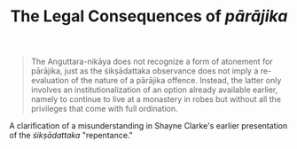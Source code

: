 ﻿---
title: "The Legal Consequences of *pārājika*"
authors:
  - analayo
editor: "Iromi Ariyaratne"
external_url: "https://www.buddhismuskunde.uni-hamburg.de/pdf/5-personen/analayo/legal.pdf"
drive_links:
  - "https://drive.google.com/file/d/1aqlliX6j-1JBnjD9C_kyeU-7LDI-zwuR/view?usp=drivesdk"
course: vinaya-studies
tags:
  - parajika
year: 2016
journal: "the Sri Lanka International Journal of Buddhist Studies"
publisher: "Sri Lanka International Buddhist Academy"
address: "Pallekele, Kundasale"
volume: 5
pages: "2--22"
---

> The Anguttara-nikāya does not recognize a form of atonement for pārājika, just as the śikṣādattaka observance does not imply a re-evaluation of the nature of a pārājika offence.
Instead, the latter only involves an institutionalization of an option already available earlier, namely to continue to live at a monastery in robes but without all the privileges that come with full ordination.

A clarification of a misunderstanding in Shayne Clarke's earlier presentation of the *śikṣādattaka* "repentance."
